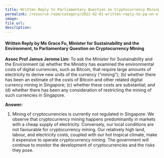 ```yaml
---  
title: Written Reply to Parliamentary Question on Cryptocurrency Mining by Ms Grace Fu, Minister for Sustainability and the Environment
permalink: /resource-room/category/2021-02-01-written-reply-to-pq-on-electrifying-waste-collection-fleets/
image:  
file_url:  
description:  
---  
```


#### Written Reply by Ms Grace Fu, Minister for Sustainability and the Environment, to Parliamentary Question on Cryptocurrency Mining

**Assoc Prof Jamus Jerome Lim:** To ask the Minister for Sustainability and the Environment (a) whether the Ministry has examined the environmental costs of digital currencies, such as Bitcoin, that require large amounts of electricity to derive new units of the currency (“mining”); (b) whether there has been an estimate of the costs of Bitcoin and other related digital currency mining in Singapore; (c) whether these costs are substantial; and (d) whether there has been any consideration of restricting the mining of such currencies in Singapore.

**Answer:**

1. Mining of cryptocurrencies is currently not regulated in Singapore. We observe that cryptocurrency mining happens predominantly in markets with a cheap supply of electricity. Conversely, our local conditions are not favourable for cryptocurrency mining. Our relatively high land, labour, and electricity costs, coupled with our hot tropical climate, make it expensive to operate cryptocurrency mining. The government will continue to monitor the development of cryptocurrencies and the risks they pose.   
